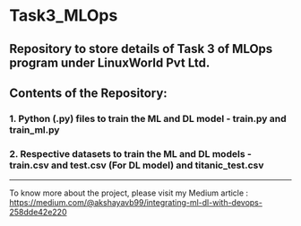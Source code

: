 # Task3_MLOps
## Repository to store details of Task 3 of MLOps program under LinuxWorld Pvt Ltd.


## Contents of the Repository:<br>
### 1. Python (.py) files to train the ML and DL model - train.py and train_ml.py
### 2. Respective datasets to train the ML and DL models - train.csv and test.csv (For DL model) and titanic_test.csv

____________________________

To know more about the project, please visit my Medium article : https://medium.com/@akshayavb99/integrating-ml-dl-with-devops-258dde42e220
